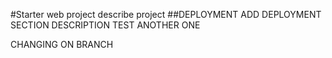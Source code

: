 #Starter web project
describe project
##DEPLOYMENT
ADD DEPLOYMENT SECTION DESCRIPTION TEST ANOTHER ONE

CHANGING ON BRANCH